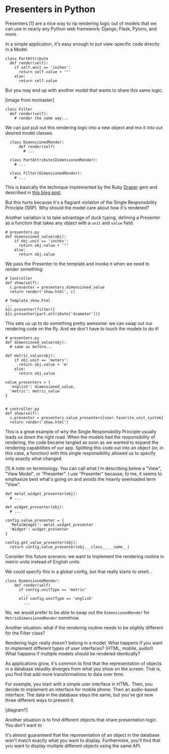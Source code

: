 
Presenters in Python
===

Presenters [1] are a nice way to rip rendering logic out of models that we can use  in nearly any Python web framework: Django, Flask, Pylons, and more.

In a simple application, it's easy enough to put view-specific code directly in a Model.

    class PartAttribute
      def render(self):
        if self.unit == 'inches':
          return self.value + '"'
        else:
          return self.value

But you may end up with another model that wants to share this same logic:

[image from mcmaster]

    class Filter
      def render(self):
        # render the same way...            

We can just pull out this rendering logic into a new object and mix it into out desired model classes.

      class DimensionedRender:
          def render(self)
            # ...
    
      class PartAttribute(DimensionedRender):
        # ...
      
      class Filter(DimensionedRender):
        # ...

This is basically the technique implemented by the Ruby [Draper](https://github.com/drapergem/draper) gem and described in [this blog post](http://www.bignerdranch.com/blog/creating-view-centric-interfaces-with-the-decorator-pattern/).

But this hurts because it's a flagrant violation of the Single Responsibility Principle (SRP). Why should the model care about how it's rendered?

Another variation is to take advantage of duck typing, defining a Presenter as a function that takes any object with a `unit` and `value` field.

    # presenters.py
    def dimensioned_value(obj):
        if obj.unit == 'inches':
          return obj.value + '"'
        else:
          return obj.value

We pass the Presenter to the template and invoke it when we need to render something:

    # Controller
    def show(self):
      c.presenter = presenters.dimensioned_value
      return render('show.html', c)
      
    # Template show.html
    ...
    ${c.presenter(filter)}
    ${c.presenter(part.attribute['diameter'])}

This sets us up to do something pretty awesome: we can swap out our rendering code on the fly. And we don't have to touch the models to do it!

    
    # presenters.py
    def dimensioned_value(obj):
      # same as before...
    
    def metric_value(obj):
        if obj.unit == 'meters':
          return obj.value + 'm'
        else:
          return obj.value
          
    value_presenters = {
      'english': dimensioned_value,
      'metric': metric_value
    }

    
    # controller.py
    def show(self):
      c.presenter = presenters.value_presenters[user.favorite_unit_system]
      return render('show.html')

This is a great example of why the Single Responsibility Principle usually leads us down the right road. When the models had the responsibility of rendering, the code became tangled as soon as we wanted to expand the rendering capabilities of our app. Splitting this code out into an object (or, in this case, a function) with this single responsibility allowed us to specify only exactly what changed.

[1] A note on terminology. You can call what I'm describing below a "View", "View Model", or "Presenter". I use "Presenter" because, to me, it seems to emphasize best what's going on and avoids the heavily overloaded term "View".








    
    def metal_widget_presenter(obj):
      # ...
    
    def widget_presenter(obj):
      # ...
    
    config.value_presenter = {
      'MetalWidget': metal_widget_presenter
      'Widget': widget_presenter
    }
    
    config.get_value_presenter(obj):
      return config.value_presenter(obj.__class__.__name__)













Consider this future scenario: we want to implement the rendering routine in metric units instead of English units.

We could specify this in a global config, but that really starts to smell...

    class DimensionedRender:
        def render(self)
          if config.unitType == 'metric'
            ...
          elif config.unitType == 'english'
            ...

No, we would prefer to be able to swap out the `DimensionedRender` for `MetricDimensionedRender` somehow.






Another situation: what if the rendering routine needs to be slightly different for the Filter class?

Rendering logic really doesn't belong in a model. What happens if you want to implement different types of user interfaces? (HTML, mobile, audio!) What happens if multiple models should be rendered identically?





As applications grow, it's common to find that the representation of objects in a database steadily diverges from what you show on the screen. That is, you find that add more transformations to data over time.

For example, you start with a simple user interface in HTML. Then, you decide to implement an interface for mobile phone. Then an audio-based interface. The data in the database stays the same, but you've got now three different ways to present it.

[diagram?]

Another situation is to find different objects that share presentation logic. You don't want to 

 it's almost guaranteed that the representation of an object in the database won't match exactly what you want to display. Furthermore, you'll find that you want to display multiple different objects using the same API.



